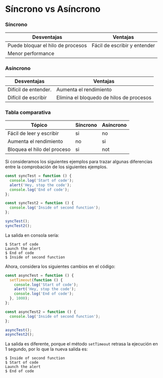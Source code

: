 # Síncrono vs Asíncrono

### Síncrono

| Desventajas                       | Ventajas                     |
| --------------------------------- | ---------------------------- |
| Puede bloquar el hilo de procesos | Fácil de escribir y entender |
| Menor performance                 |                              |

### Asíncrono

| Desventajas          | Ventajas                                 |
| -------------------- | ---------------------------------------- |
| Difícil de entender. | Aumenta el rendimiento                   |
| Difícil de escribir  | Elimina el bloquedo de hilos de procesos |

### Tabla comparativa

| Tópico                      | Síncrono | Asíncrono |
| --------------------------- | -------- | --------- |
| Fácil de leer y escribir    | si       | no        |
| Aumenta el rendimiento      | no       | si        |
| Bloquea el hilo del proceso | si       | not       |

Si consideramos los siguientes ejemplos para trazar algunas diferencias entre la comprobación de los siguientes ejemplos.

```javascript
const syncTest = function () {
  console.log('Start of code');
  alert('Hey, stop the code');
  console.log('End of code');
};

const syncTest2 = function () {
  console.log('Inside of second function');
};

syncTest();
syncTest2();
```

La salida en consola sería:

```
$ Start of code
Launch the alert
$ End of code
$ Inside of second function
```

Ahora, considera los siguientes cambios en el código:

```javascript
const asyncTest = function () {
  setTimeout(function () {
    console.log('Start of code');
    alert('Hey, stop the code');
    console.log('End of code');
  }, 1000);
};

const asyncTest2 = function () {
  console.log('Inside of second function');
};

asyncTest();
asyncTest2();
```

La salida es diferente, porque el método `setTimeout` retrasa la ejecución en 1 segundo, por lo que la nueva salida es:

```
$ Inside of second function
$ Start of code
Launch the alert
$ End of code
```
